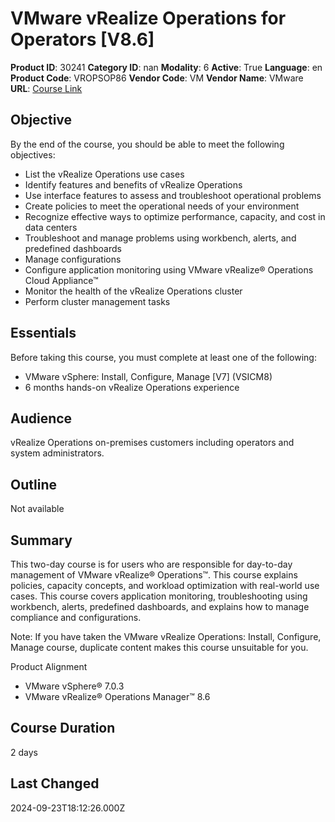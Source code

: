 # VMware vRealize Operations for Operators [V8.6]

**Product ID**: 30241
**Category ID**: nan
**Modality**: 6
**Active**: True
**Language**: en
**Product Code**: VROPSOP86
**Vendor Code**: VM
**Vendor Name**: VMware
**URL**: [Course Link](https://www.fastlaneus.com/course/vmware-vropsop86)

## Objective
By the end of the course, you should be able to meet the following objectives:


- List the vRealize Operations use cases
- Identify features and benefits of vRealize Operations
- Use interface features to assess and troubleshoot operational problems
- Create policies to meet the operational needs of your environment
- Recognize effective ways to optimize performance, capacity, and cost in data centers
- Troubleshoot and manage problems using workbench, alerts, and predefined dashboards
- Manage configurations
- Configure application monitoring using VMware vRealize® Operations Cloud Appliance™
- Monitor the health of the vRealize Operations cluster
- Perform cluster management tasks

## Essentials
Before taking this course, you must complete at least one of the following:


- VMware vSphere: Install, Configure, Manage [V7] (VSICM8)
- 6 months hands-on vRealize Operations experience

## Audience
vRealize Operations on-premises customers including operators and system administrators.

## Outline
Not available

## Summary
This two-day course is for users who are responsible for day-to-day management of VMware vRealize® Operations™. This course explains policies, capacity concepts, and workload optimization with real-world use cases. This course covers application monitoring, troubleshooting using workbench, alerts, predefined dashboards, and explains how to manage compliance and configurations.

Note: If you have taken the VMware vRealize Operations: Install, Configure, Manage course, duplicate content makes this course unsuitable for you.

Product Alignment


- VMware vSphere® 7.0.3
- VMware vRealize® Operations Manager™ 8.6

## Course Duration
2 days

## Last Changed
2024-09-23T18:12:26.000Z
